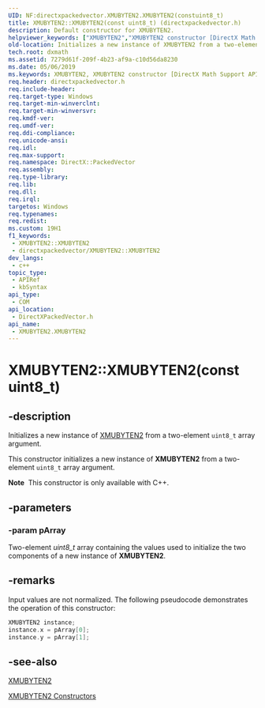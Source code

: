 ```yaml
---
UID: NF:directxpackedvector.XMUBYTEN2.XMUBYTEN2(constuint8_t)
title: XMUBYTEN2::XMUBYTEN2(const uint8_t) (directxpackedvector.h)
description: Default constructor for XMUBYTEN2.
helpviewer_keywords: ["XMUBYTEN2","XMUBYTEN2 constructor [DirectX Math Support APIs]","XMUBYTEN2 constructor [DirectX Math Support APIs]","XMUBYTEN2 structure","XMUBYTEN2 structure [DirectX Math Support APIs]","XMUBYTEN2 constructor","XMUBYTEN2.XMUBYTEN2","XMUBYTEN2.XMUBYTEN2()","XMUBYTEN2.XMUBYTEN2(const uint8_t)","XMUBYTEN2::XMUBYTEN2","XMUBYTEN2::XMUBYTEN2(const uint8_t)","dxmath.xmubyten2_ctor_1"]
old-location: Initializes a new instance of XMUBYTEN2 from a two-element uint8_t array argument.
tech.root: dxmath
ms.assetid: 7279d61f-209f-4b23-af9a-c10d56da8230
ms.date: 05/06/2019
ms.keywords: XMUBYTEN2, XMUBYTEN2 constructor [DirectX Math Support APIs], XMUBYTEN2 constructor [DirectX Math Support APIs],XMUBYTEN2 structure, XMUBYTEN2 structure [DirectX Math Support APIs],XMUBYTEN2 constructor, XMUBYTEN2.XMUBYTEN2, XMUBYTEN2.XMUBYTEN2(), XMUBYTEN2.XMUBYTEN2(const uint8_t), XMUBYTEN2::XMUBYTEN2, XMUBYTEN2::XMUBYTEN2(const uint8_t), dxmath.xmubyten2_ctor_1
req.header: directxpackedvector.h
req.include-header: 
req.target-type: Windows
req.target-min-winverclnt: 
req.target-min-winversvr: 
req.kmdf-ver: 
req.umdf-ver: 
req.ddi-compliance: 
req.unicode-ansi: 
req.idl: 
req.max-support: 
req.namespace: DirectX::PackedVector
req.assembly: 
req.type-library: 
req.lib: 
req.dll: 
req.irql: 
targetos: Windows
req.typenames: 
req.redist: 
ms.custom: 19H1
f1_keywords:
 - XMUBYTEN2::XMUBYTEN2
 - directxpackedvector/XMUBYTEN2::XMUBYTEN2
dev_langs:
 - c++
topic_type:
 - APIRef
 - kbSyntax
api_type:
 - COM
api_location:
 - DirectXPackedVector.h
api_name:
 - XMUBYTEN2.XMUBYTEN2
---
```


# XMUBYTEN2::XMUBYTEN2(const uint8_t)


## -description

Initializes a new instance of <a href="https://docs.microsoft.com/windows/desktop/api/directxpackedvector/ns-directxpackedvector-xmubyten2">XMUBYTEN2</a> from a two-element <code>uint8_t</code> array argument.

This constructor initializes a new instance of **XMUBYTEN2** from a two-element <code>uint8_t</code> array argument.

<div class="alert"><b>Note</b>  This constructor is only available with C++.</div>

## -parameters

### -param pArray

Two-element *uint8_t* array containing the values used to initialize the two components of a new instance of **XMUBYTEN2**.

## -remarks

Input values are not normalized. The following pseudocode demonstrates the operation of this constructor:

```cpp
XMUBYTEN2 instance;
instance.x = pArray[0];
instance.y = pArray[1];
```

## -see-also

<a href="https://docs.microsoft.com/windows/desktop/api/directxpackedvector/ns-directxpackedvector-xmubyten2">XMUBYTEN2</a>

<a href="https://docs.microsoft.com/windows/desktop/dxmath/xmubyten2-ctor">XMUBYTEN2 Constructors</a>

